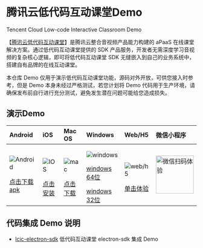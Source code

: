# 腾讯云低代码互动课堂Demo

Tencent Cloud Low-code Interactive Classroom Demo

【[腾讯云低代码互动课堂](https://cloud.tencent.com/document/product/1639)】是腾讯云整合音视频产品能力构建的 aPaaS 在线课堂解决方案。通过低代码互动课堂提供的 SDK 产品服务，开发者无需深度学习音视频的复杂核心逻辑，即可将低代码互动课堂 SDK 无缝嵌入到自己的业务系统中，搭建自有品牌的在线互动课堂。


本仓库 Demo 仅用于演示低代码互动课堂功能，源码对外开放，可供您接入时参考，但是 Demo 本身未经过严格测试，若您计划将 Demo 代码用于生产环境，请确保发布前自行进行充分测试，避免发生潜在问题可能给您造成损失。

## 演示Demo 

| Android | iOS  | Mac OS  | Windows | Web/H5 | 微信小程序 |
|:-----|:-----|:-----|:-----|:-----|:-----|
|<p> ![Android](https://main.qcloudimg.com/raw/b0211b0870806899009a17a4216ea65c.svg) </p> <p>[点击下载apk](https://res.qcloudclass.com/Android/TCICSDK/1.7.2.40/TCIC_Android_1.7.2.40_release-signed.apk)</p> | <p>![IOS](https://main.qcloudimg.com/raw/613f2e15bed7c8297110676b52784b71.svg) </p>[点击安装](https://testflight.apple.com/join/V8VFces0)  | <p>![mac](https://main.qcloudimg.com/raw/613f2e15bed7c8297110676b52784b71.svg)</p> [点击下载](https://res.qcloudclass.com/Desktop/1.7.0/TCIC_Demo.dmg) | <p>![windows](https://main.qcloudimg.com/raw/104e3aadbd4515f61c3f2f5378948cfb.svg) </p><p>[windows 64位](http://res.myqcloud.com/Desktop/1.7.2/TCIC_Demo_1.7.2_Setup.exe) </p>[windows 32位](http://res.myqcloud.com/Desktop/1.7.2/TCIC_Demo_1.7.2_ia32.exe)|</p> ![web/h5](https://main.qcloudimg.com/raw/7e2651085e3e3c6e32190e401a6dfd32.svg) </p> [单击体验](https://class.qcloudclass.com/1.7.2/login.html) | <img src="https://docs.qcloudclass.com/assets/images/20220113212600_ed1cae5bef1898f399360b700aabfecb.jpg" alt="微信扫码体验" width="100px" height="100px" /> |


## 代码集成 Demo 说明

- [lcic-electron-sdk](./lcic-electron-sdk/readme.md)
低代码互动课堂 electron-sdk 集成 Demo

